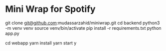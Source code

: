 # Mini Wrap for Spotify

git clone git@github.com:mudassarzahid/miniwrap.git
cd backend
python3 -m venv venv
source venv/bin/activate
pip install -r requirements.txt
python app.py

cd webapp
yarn install
yarn start
y
